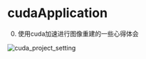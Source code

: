 # cudaApplication
0. 使用cuda加速进行图像重建的一些心得体会

![cuda_project_setting](https://github.com/zhanglin-1993/cudaApplication/blob/main_setting/cuda_project_setting.jpg,"cuda_project_setting")
